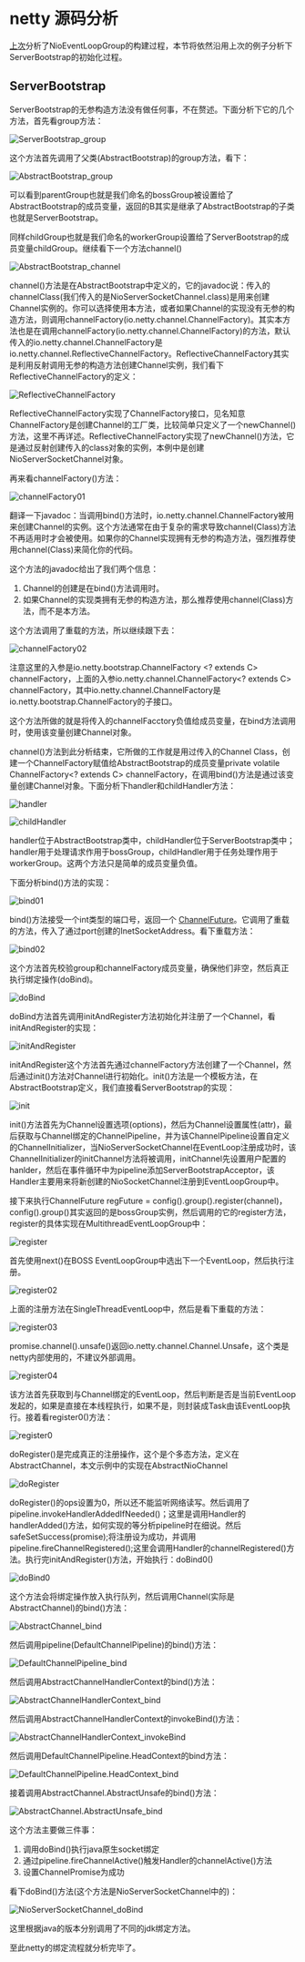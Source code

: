 # netty 源码分析

[上次](./netty之NioEventLoopGroup的构建.md)分析了NioEventLoopGroup的构建过程，本节将依然沿用上次的例子分析下ServerBootstrap的初始化过程。

## ServerBootstrap

ServerBootstrap的无参构造方法没有做任何事，不在赘述。下面分析下它的几个方法，首先看group方法：

![ServerBootstrap_group](./img/ServerBootstrap_group.png)

这个方法首先调用了父类(AbstractBootstrap)的group方法，看下：

![AbstractBootstrap_group](./img/AbstractBootstrap_group.png)

可以看到parentGroup也就是我们命名的bossGroup被设置给了AbstractBootstrap的成员变量，返回的B其实是继承了AbstractBootstrap的子类也就是ServerBootstrap。

同样childGroup也就是我们命名的workerGroup设置给了ServerBootstrap的成员变量childGroup。继续看下一个方法channel()

![AbstractBootstrap_channel](./img/AbstractBootstrap_channel.png)

channel()方法是在AbstractBootstrap中定义的，它的javadoc说：传入的channelClass(我们传入的是NioServerSocketChannel.class)是用来创建Channel实例的。你可以选择使用本方法，或者如果Channel的实现没有无参的构造方法，则调用channelFactory(io.netty.channel.ChannelFactory)。其实本方法也是在调用channelFactory(io.netty.channel.ChannelFactory)的方法，默认传入的io.netty.channel.ChannelFactory是io.netty.channel.ReflectiveChannelFactory。ReflectiveChannelFactory其实是利用反射调用无参的构造方法创建Channel实例，我们看下ReflectiveChannelFactory的定义：

![ReflectiveChannelFactory](./img/ReflectiveChannelFactory.png)

ReflectiveChannelFactory实现了ChannelFactory接口，见名知意ChannelFactory是创建Channel的工厂类，比较简单只定义了一个newChannel()方法，这里不再详述。ReflectiveChannelFactory实现了newChannel()方法，它是通过反射创建传入的class对象的实例，本例中是创建NioServerSocketChannel对象。

再来看channelFactory()方法：

![channelFactory01](./img/channelFactory01.png)

翻译一下javadoc：当调用bind()方法时，io.netty.channel.ChannelFactory被用来创建Channel的实例。这个方法通常在由于复杂的需求导致channel(Class)方法不再适用时才会被使用。如果你的Channel实现拥有无参的构造方法，强烈推荐使用channel(Class)来简化你的代码。

这个方法的javadoc给出了我们两个信息：
1. Channel的创建是在bind()方法调用时。
2. 如果Channel的实现类拥有无参的构造方法，那么推荐使用channel(Class)方法，而不是本方法。


这个方法调用了重载的方法，所以继续跟下去：

![channelFactory02](./img/channelFactory02.png)

注意这里的入参是io.netty.bootstrap.ChannelFactory <? extends C> channelFactory，上面的入参io.netty.channel.ChannelFactory<? extends C> channelFactory，其中io.netty.channel.ChannelFactory是io.netty.bootstrap.ChannelFactory的子接口。

这个方法所做的就是将传入的channelFacctory负值给成员变量，在bind方法调用时，使用该变量创建Channel对象。

channel()方法到此分析结束，它所做的工作就是用过传入的Channel Class，创建一个ChannelFactory赋值给AbstractBootstrap的成员变量private volatile ChannelFactory<? extends C> channelFactory，在调用bind()方法是通过该变量创建Channel对象。下面分析下handler和childHandler方法：

![handler](./img/handler.png)

![childHandler](./img/childHandler.png)

handler位于AbstractBootstrap类中，childHandler位于ServerBootstrap类中；handler用于处理请求作用于bossGroup，childHandler用于任务处理作用于workerGroup。这两个方法只是简单的成员变量负值。

下面分析bind()方法的实现：

![bind01](./img/bind01.png)

bind()方法接受一个int类型的端口号，返回一个 [ChannelFuture](./netty之ChannelFuture.md)。它调用了重载的方法，传入了通过port创建的InetSocketAddress。看下重载方法：

![bind02](./img/bind02.png)

这个方法首先校验group和channelFactory成员变量，确保他们非空，然后真正执行绑定操作(doBind)。

![doBind](./img/doBind.png)

doBind方法首先调用initAndRegister方法初始化并注册了一个Channel，看initAndRegister的实现：

![initAndRegister](./img/initAndRegister.png)

initAndRegister这个方法首先通过channelFactory方法创建了一个Channel，然后通过init()方法对Channel进行初始化。init()方法是一个模板方法，在AbstractBootstrap定义，我们直接看ServerBootstrap的实现：

![init](./img/init.png)

init()方法首先为Channel设置选项(options)，然后为Channel设置属性(attr)，最后获取与Channel绑定的ChannelPipeline，并为该ChannelPipeline设置自定义的ChannelInitializer，当NioServerSocketChannel在EventLoop注册成功时，该ChannelInitializer的initChannel方法将被调用，initChannel先设置用户配置的hanlder，然后在事件循环中为pipeline添加ServerBootstrapAcceptor，该Handler主要用来将新创建的NioSocketChannel注册到EventLoopGroup中。

接下来执行ChannelFuture regFuture = config().group().register(channel)，config().group()其实返回的是bossGroup实例，然后调用的它的register方法，register的具体实现在MultithreadEventLoopGroup中：

![register](./img/register.png)

首先使用next()在BOSS EventLoopGroup中选出下一个EventLoop，然后执行注册。

![register02](./img/register02.png)

上面的注册方法在SingleThreadEventLoop中，然后是看下重载的方法：

![register03](./img/register03.png)

promise.channel().unsafe()返回io.netty.channel.Channel.Unsafe，这个类是netty内部使用的，不建议外部调用。

![register04](./img/register04.png)

该方法首先获取到与Channel绑定的EventLoop，然后判断是否是当前EventLoop发起的，如果是直接在本线程执行，如果不是，则封装成Task由该EventLoop执行。接着看register0()方法：

![register0](./img/register0.png)

doRegister()是完成真正的注册操作，这个是个多态方法，定义在AbstractChannel，本文示例中的实现在AbstractNioChannel

![doRegister](./img/doRegister.png)

doRegister()的ops设置为0，所以还不能监听网络读写。然后调用了pipeline.invokeHandlerAddedIfNeeded()；这里是调用Handler的handlerAdded()方法，如何实现的等分析pipeline时在细说。然后safeSetSuccess(promise);将注册设为成功，并调用pipeline.fireChannelRegistered();这里会调用Handler的channelRegistered()方法。执行完initAndRegister()方法，开始执行：doBind0()

![doBind0](./img/doBind0.png)

这个方法会将绑定操作放入执行队列，然后调用Channel(实际是AbstractChannel)的bind()方法：

![AbstractChannel_bind](./img/AbstractChannel_bind.png)

然后调用pipeline(DefaultChannelPipeline)的bind()方法：

![DefaultChannelPipeline_bind](./img/DefaultChannelPipeline_bind.png)

然后调用AbstractChannelHandlerContext的bind()方法：

![AbstractChannelHandlerContext_bind](./img/AbstractChannelHandlerContext_bind.png)

然后调用AbstractChannelHandlerContext的invokeBind()方法：

![AbstractChannelHandlerContext_invokeBind](./img/AbstractChannelHandlerContext_invokeBind.png)

然后调用DefaultChannelPipeline.HeadContext的bind方法：

![DefaultChannelPipeline.HeadContext_bind](./img/DefaultChannelPipeline.HeadContext_bind.png)

接着调用AbstractChannel.AbstractUnsafe的bind()方法：

![AbstractChannel.AbstractUnsafe_bind](./img/AbstractChannel.AbstractUnsafe_bind.png)

这个方法主要做三件事：

1. 调用doBind()执行java原生socket绑定
2. 通过pipeline.fireChannelActive()触发Handler的channelActive()方法
3. 设置ChannelPromise为成功

看下doBind()方法(这个方法是NioServerSocketChannel中的)：

![NioServerSocketChannel_doBind](./img/NioServerSocketChannel_doBind.png)

这里根据java的版本分别调用了不同的jdk绑定方法。

至此netty的绑定流程就分析完毕了。
